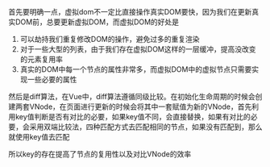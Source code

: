 首先要明确一点，虚拟dom不一定比直接操作真实DOM要快，因为我们在更新真实DOM前，总要更新虚拟DOM，而虚拟DOM的好处是

   1. 可以劫持我们重复修改DOM的操作，避免过多的重复渲染
   2. 对于一些大型的列表，由于我们存在虚拟DOM这样的一层缓冲，提高没改变的元素复用率
   3. 真实的DOM中每一个节点的属性非常多，而虚拟DOM中的虚拟节点只需要实现一些必要的属性

然后是diff算法，在Vue中，diff算法遵循同级比较。在初始化生命周期的时候会创建两套VNode，在页面进行更新的时候会将其中一套赋值为新的VNode，首先利用key值判断是否有对比的必要，如果key值不同，会直接替换，如果有对比的必要，会采用双端比较法，四种匹配方式去匹配相同的节点，如果没有匹配到，那么就使用key值去匹配

所以key的存在提高了节点的复用性以及对比VNode的效率